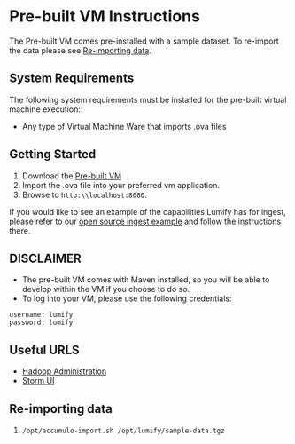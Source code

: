 # Pre-built VM Instructions

The Pre-built VM comes pre-installed with a sample dataset. To re-import the data please see [Re-importing data](#re-importing-data).

## System Requirements

The following system requirements must be installed for the pre-built virtual machine execution:

* Any type of Virtual Machine Ware that imports .ova files

## Getting Started

1. Download the [Pre-built VM](http://bits.lumify.io/vm/lumify-2013-12-02.ova)
2. Import the .ova file into your preferred vm application. 
3. Browse to ```http:\\localhost:8080```. 

If you would like to see an example of the capabilities Lumify has for ingest, please refer to our [open source ingest example](https://github.com/nearinfinity/lumify-twitter) and follow the instructions there.

## DISCLAIMER
* The pre-built VM comes with Maven installed, so you will be able to develop within the VM if you choose to do so.
* To log into your VM, please use the following credentials:
```
username: lumify
password: lumify
```

## Useful URLS
* [Hadoop Administration](http://192.168.33.10:50070/dfshealth.jsp)
* [Storm UI](http://192.168.33.10:8080/)

## Re-importing data
1. ```/opt/accumulo-import.sh /opt/lumify/sample-data.tgz```
